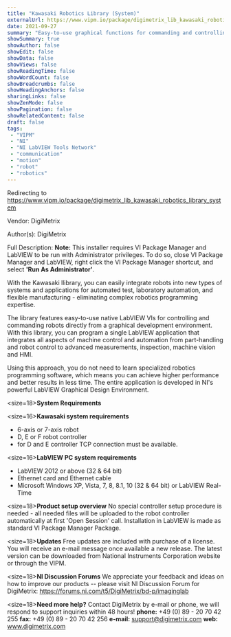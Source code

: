 ```yaml
---
title: "Kawasaki Robotics Library (System)"
externalUrl: https://www.vipm.io/package/digimetrix_lib_kawasaki_robotics_library_system
date: 2021-09-27
summary: "Easy-to-use graphical functions for commanding and controlling Kawasaki robots directly from the NI LabVIEW graphical development environment."
showSummary: true
showAuthor: false
showEdit: false
showData: false
showViews: false
showReadingTime: false
showWordCount: false
showBreadcrumbs: false
showHeadingAnchors: false
sharingLinks: false
showZenMode: false
showPagination: false
showRelatedContent: false
draft: false
tags:
 - "VIPM"
 - "NI"
 - "NI LabVIEW Tools Network"
 - "communication"
 - "motion"
 - "robot"
 - "robotics"
---
```


Redirecting to https://www.vipm.io/package/digimetrix_lib_kawasaki_robotics_library_system

Vendor: DigiMetrix

Author(s): DigiMetrix
 
Full Description:
**Note:** This installer requires VI Package Manager and LabVIEW to be run with Administrator privileges.  To do so, close VI Package Manager and LabVIEW, right click the VI Package Manager shortcut, and select **'Run As Administrator'**.

With the Kawasaki llibrary, you can easily integrate robots into new types of systems and applications for automated test, laboratory automation, and flexible manufacturing - eliminating complex robotics programming expertise. 

The library features easy-to-use native LabVIEW VIs for controlling and commanding robots directly from a graphical development environment. With this library, you can program a single LabVIEW application that integrates all aspects of machine control and automation from part-handling and robot control to advanced measurements, inspection, machine vision and HMI. 

Using this approach, you do not need to learn specialized robotics programming software, which means you can achieve higher performance and better results in less time. The entire application is developed in NI's powerful LabVIEW Graphical Design Environment.

<size=18>**System Requirements**</size>

<size=16>**Kawasaki system requirements**</size>
 - 	6-axis or 7-axis robot
 - 	D, E or F robot controller
 - 	for D and E controller TCP connection must be available.

<size=16>**LabVIEW PC system requirements**</size>
 - 	LabVIEW 2012 or above (32 & 64 bit)
 - 	Ethernet card and Ethernet cable
 - 	Microsoft Windows XP, Vista, 7, 8, 8.1, 10 (32 & 64 bit) or LabVIEW Real-Time

<size=18>**Product setup overview**</size>
No special controller setup procedure is needed - all needed files will be uploaded to the robot controller automatically at first 'Open Session' call. Installation in LabVIEW is made as standard VI Package Manager Package.

<size=18>**Updates**</size>
Free updates are included with purchase of a license. You will receive an e-mail message once available a new release.
The latest version can be downloaded from National Instruments Corporation website or through the VIPM.

<size=18>**NI Discussion Forums**</size>
We appreciate your feedback and ideas on how to improve our products -- please visit NI Discussion Forum for DigiMetrix: https://forums.ni.com/t5/DigiMetrix/bd-p/imaginglab

<size=18>**Need more help?**</size>
Contact DigiMetrix by e-mail or phone, we will respond to support inquiries within 48 hours!
**phone:**  +49 (0) 89 - 20 70 42 255
**fax:**      +49 (0) 89 - 20 70 42 256
**e-mail:**  support@digimetrix.com
**web:**     www.digimetrix.com
